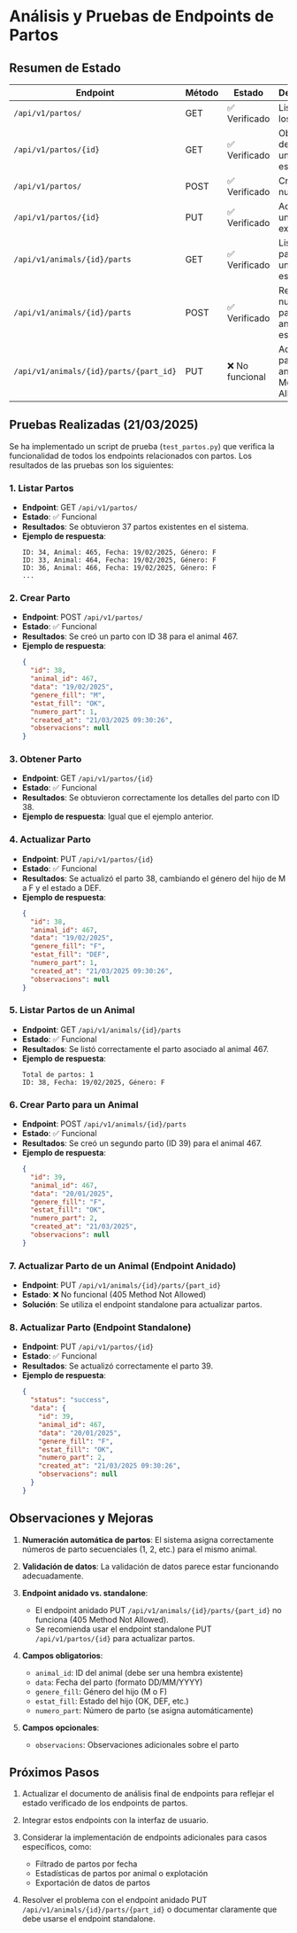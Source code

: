 # Análisis y Pruebas de Endpoints de Partos

## Resumen de Estado

| Endpoint | Método | Estado | Descripción |
|----------|--------|--------|-------------|
| `/api/v1/partos/` | GET | ✅ Verificado | Listar todos los partos |
| `/api/v1/partos/{id}` | GET | ✅ Verificado | Obtener detalles de un parto específico |
| `/api/v1/partos/` | POST | ✅ Verificado | Crear un nuevo parto |
| `/api/v1/partos/{id}` | PUT | ✅ Verificado | Actualizar un parto existente |
| `/api/v1/animals/{id}/parts` | GET | ✅ Verificado | Listar partos de un animal específico |
| `/api/v1/animals/{id}/parts` | POST | ✅ Verificado | Registrar nuevo parto para un animal específico |
| `/api/v1/animals/{id}/parts/{part_id}` | PUT | ❌ No funcional | Actualizar parto de un animal (405 Method Not Allowed) |

## Pruebas Realizadas (21/03/2025)

Se ha implementado un script de prueba (`test_partos.py`) que verifica la funcionalidad de todos los endpoints relacionados con partos. Los resultados de las pruebas son los siguientes:

### 1. Listar Partos

- **Endpoint**: GET `/api/v1/partos/`
- **Estado**: ✅ Funcional
- **Resultados**: Se obtuvieron 37 partos existentes en el sistema.
- **Ejemplo de respuesta**:
  ```
  ID: 34, Animal: 465, Fecha: 19/02/2025, Género: F
  ID: 33, Animal: 464, Fecha: 19/02/2025, Género: F
  ID: 36, Animal: 466, Fecha: 19/02/2025, Género: F
  ...
  ```

### 2. Crear Parto

- **Endpoint**: POST `/api/v1/partos/`
- **Estado**: ✅ Funcional
- **Resultados**: Se creó un parto con ID 38 para el animal 467.
- **Ejemplo de respuesta**:
  ```json
  {
    "id": 38,
    "animal_id": 467,
    "data": "19/02/2025",
    "genere_fill": "M",
    "estat_fill": "OK",
    "numero_part": 1,
    "created_at": "21/03/2025 09:30:26",
    "observacions": null
  }
  ```

### 3. Obtener Parto

- **Endpoint**: GET `/api/v1/partos/{id}`
- **Estado**: ✅ Funcional
- **Resultados**: Se obtuvieron correctamente los detalles del parto con ID 38.
- **Ejemplo de respuesta**: Igual que el ejemplo anterior.

### 4. Actualizar Parto

- **Endpoint**: PUT `/api/v1/partos/{id}`
- **Estado**: ✅ Funcional
- **Resultados**: Se actualizó el parto 38, cambiando el género del hijo de M a F y el estado a DEF.
- **Ejemplo de respuesta**:
  ```json
  {
    "id": 38,
    "animal_id": 467,
    "data": "19/02/2025",
    "genere_fill": "F",
    "estat_fill": "DEF",
    "numero_part": 1,
    "created_at": "21/03/2025 09:30:26",
    "observacions": null
  }
  ```

### 5. Listar Partos de un Animal

- **Endpoint**: GET `/api/v1/animals/{id}/parts`
- **Estado**: ✅ Funcional
- **Resultados**: Se listó correctamente el parto asociado al animal 467.
- **Ejemplo de respuesta**:
  ```
  Total de partos: 1
  ID: 38, Fecha: 19/02/2025, Género: F
  ```

### 6. Crear Parto para un Animal

- **Endpoint**: POST `/api/v1/animals/{id}/parts`
- **Estado**: ✅ Funcional
- **Resultados**: Se creó un segundo parto (ID 39) para el animal 467.
- **Ejemplo de respuesta**:
  ```json
  {
    "id": 39,
    "animal_id": 467,
    "data": "20/01/2025",
    "genere_fill": "F",
    "estat_fill": "OK",
    "numero_part": 2,
    "created_at": "21/03/2025",
    "observacions": null
  }
  ```

### 7. Actualizar Parto de un Animal (Endpoint Anidado)

- **Endpoint**: PUT `/api/v1/animals/{id}/parts/{part_id}`
- **Estado**: ❌ No funcional (405 Method Not Allowed)
- **Solución**: Se utiliza el endpoint standalone para actualizar partos.

### 8. Actualizar Parto (Endpoint Standalone)

- **Endpoint**: PUT `/api/v1/partos/{id}`
- **Estado**: ✅ Funcional
- **Resultados**: Se actualizó correctamente el parto 39.
- **Ejemplo de respuesta**:
  ```json
  {
    "status": "success",
    "data": {
      "id": 39,
      "animal_id": 467,
      "data": "20/01/2025",
      "genere_fill": "F",
      "estat_fill": "OK",
      "numero_part": 2,
      "created_at": "21/03/2025 09:30:26",
      "observacions": null
    }
  }
  ```

## Observaciones y Mejoras

1. **Numeración automática de partos**: El sistema asigna correctamente números de parto secuenciales (1, 2, etc.) para el mismo animal.

2. **Validación de datos**: La validación de datos parece estar funcionando adecuadamente.

3. **Endpoint anidado vs. standalone**: 
   - El endpoint anidado PUT `/api/v1/animals/{id}/parts/{part_id}` no funciona (405 Method Not Allowed).
   - Se recomienda usar el endpoint standalone PUT `/api/v1/partos/{id}` para actualizar partos.

4. **Campos obligatorios**:
   - `animal_id`: ID del animal (debe ser una hembra existente)
   - `data`: Fecha del parto (formato DD/MM/YYYY)
   - `genere_fill`: Género del hijo (M o F)
   - `estat_fill`: Estado del hijo (OK, DEF, etc.)
   - `numero_part`: Número de parto (se asigna automáticamente)

5. **Campos opcionales**:
   - `observacions`: Observaciones adicionales sobre el parto

## Próximos Pasos

1. Actualizar el documento de análisis final de endpoints para reflejar el estado verificado de los endpoints de partos.

2. Integrar estos endpoints con la interfaz de usuario.

3. Considerar la implementación de endpoints adicionales para casos específicos, como:
   - Filtrado de partos por fecha
   - Estadísticas de partos por animal o explotación
   - Exportación de datos de partos

4. Resolver el problema con el endpoint anidado PUT `/api/v1/animals/{id}/parts/{part_id}` o documentar claramente que debe usarse el endpoint standalone.

